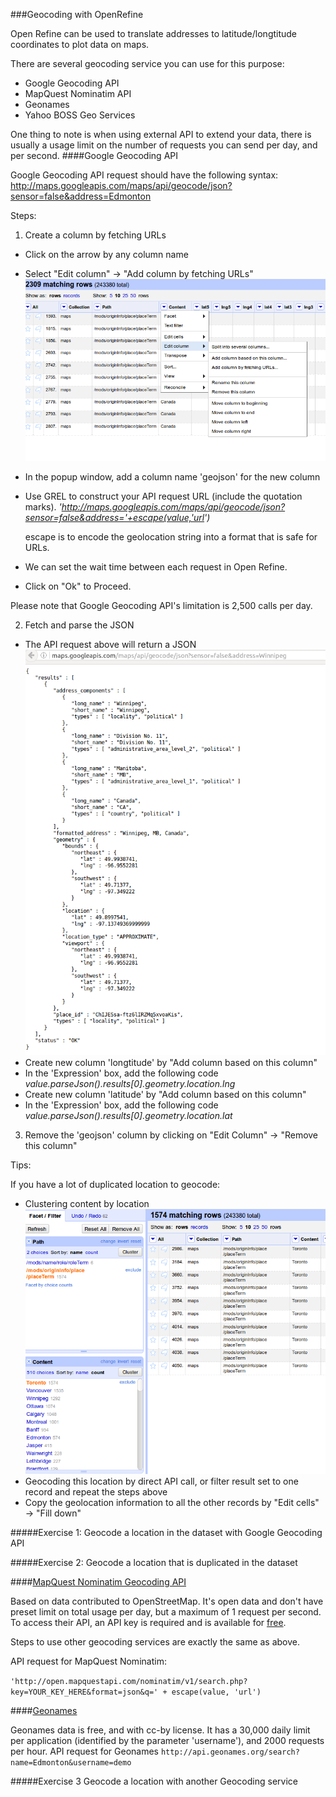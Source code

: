 ###Geocoding with OpenRefine

Open Refine can be used to translate addresses to latitude/longtitude coordinates to plot data on maps. 

There are several geocoding service you can use for this purpose:
 * Google Geocoding API
 * MapQuest Nominatim API
 * Geonames
 * Yahoo BOSS Geo Services

One thing to note is when using external API to extend your data, there is usually a usage limit on the number of requests you can send per day, and per second. 
####Google Geocoding API

Google Geocoding API request should have the following syntax:
http://maps.googleapis.com/maps/api/geocode/json?sensor=false&address=Edmonton

Steps:

1. Create a column by fetching URLs
  * Click on the arrow by any column name
  * Select "Edit column" -> "Add column by fetching URLs" 
   ![Create a column by fetching URLs](../screenshots/geocoding_create_column.png "Create Column")
  * In the popup window, add a column name 'geojson' for the new column
  * Use GREL to construct your API request URL (include the quotation marks). 
	*'http://maps.googleapis.com/maps/api/geocode/json?sensor=false&address='+escape(value,'url')*
    
    escape is to encode the geolocation string into a format that is safe for URLs. 
  * We can set the wait time between each request in Open Refine. 
  * Click on "Ok" to Proceed. 

  Please note that Google Geocoding API's limitation is 2,500 calls per day.

2. Fetch and parse the JSON
  * The API request above will return a JSON
  	![Geocoding - JSON results](../screenshots/geocoding_json_result.png "JSON Results")
  * Create new column 'longtitude' by "Add column based on this column"
  * In the 'Expression' box, add the following code
     *value.parseJson().results[0].geometry.location.lng*
  * Create new column 'latitude' by "Add column based on this column"
  * In the 'Expression' box, add the following code
     *value.parseJson().results[0].geometry.location.lat*
3. Remove the 'geojson' column by clicking on "Edit Column" -> "Remove this column"


Tips:

If you have a lot of duplicated location to geocode:
* Clustering content by location 
![clustering geolocation](../screenshots/geocoding_clustering.png "Clustering")
* Geocoding this location by direct API call, or filter result set to one record and repeat the steps above
* Copy the geolocation information to all the other records by "Edit cells" -> "Fill down"

#####Exercise 1: Geocode a location in the dataset with Google Geocoding API

#####Exercise 2: Geocode a location that is duplicated in the dataset

####[MapQuest Nominatim Geocoding API](http://open.mapquestapi.com/nominatim/)

Based on data contributed to OpenStreetMap. It's open data and don't have preset limit on total usage per day, but a maximum of 1 request per second. To access their API, an API key is required and is available for [free](https://developer.mapquest.com/). 

Steps to use other geocoding services are exactly the same as above. 

API request for MapQuest Nominatim:

```'http://open.mapquestapi.com/nominatim/v1/search.php?key=YOUR_KEY_HERE&format=json&q=' + escape(value, 'url')```


####[Geonames](http://www.geonames.org/export/geonames-search.html)

Geonames data is free, and with cc-by license. It has a 30,000 daily limit per application (identified by the parameter 'username'), and 2000 requests per hour.
API request for Geonames
```http://api.geonames.org/search?name=Edmonton&username=demo```

#####Exercise 3 Geocode a location with another Geocoding service
